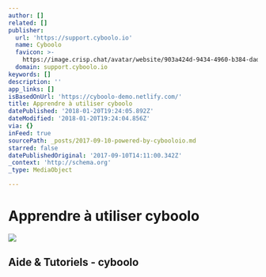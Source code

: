 ```yaml
---
author: []
related: []
publisher:
  url: 'https://support.cyboolo.io'
  name: Cyboolo
  favicon: >-
    https://image.crisp.chat/avatar/website/903a424d-9434-4960-b384-dadb0ceaf312/512/
  domain: support.cyboolo.io
keywords: []
description: ''
app_links: []
isBasedOnUrl: 'https://cyboolo-demo.netlify.com/'
title: Apprendre à utiliser cyboolo
datePublished: '2018-01-20T19:24:05.892Z'
dateModified: '2018-01-20T19:24:04.856Z'
via: {}
inFeed: true
sourcePath: _posts/2017-09-10-powered-by-cybooloio.md
starred: false
datePublishedOriginal: '2017-09-10T14:11:00.342Z'
_context: 'http://schema.org'
_type: MediaObject

---
```

# Apprendre à utiliser cyboolo

<article style=""><img src="https://storage.crisp.chat/users/helpdesk/website/903a424d-9434-4960-b384-dadb0ceaf312/ba42f057-283a-4af6-852d-271d16231e53.jpg" /><h1>Aide &amp; Tutoriels - cyboolo</h1></article>